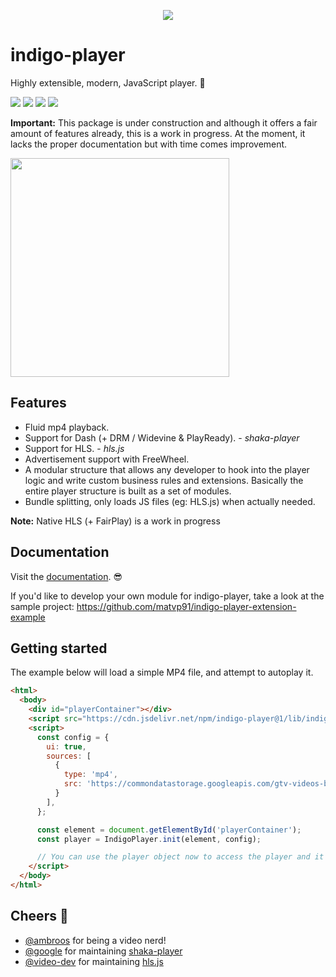 <p align="center">
  <a href="https://github.com/matvp91/indigo-player">
    <img align="center" src="https://raw.githubusercontent.com/matvp91/indigo-player/master/docs/indigo-player.png">
  </a>
</p>

# indigo-player

Highly extensible, modern, JavaScript player. 👊

[![](https://img.shields.io/npm/v/indigo-player.svg)](https://www.npmjs.com/package/indigo-player)
[![](https://img.shields.io/github/license/matvp91/indigo-player.svg)](https://github.com/matvp91/indigo-player)
[![](https://img.shields.io/snyk/vulnerabilities/github/matvp91/indigo-player.svg)](https://github.com/matvp91/indigo-player)
[![](https://img.shields.io/npm/types/indigo-player.svg)](https://www.npmjs.com/package/indigo-player)

**Important:** This package is under construction and although it offers a fair amount of features already, this is a work in progress. At the moment, it lacks the proper documentation but with time comes improvement.

<img width="350px" align="center" src="https://raw.githubusercontent.com/matvp91/indigo-player/master/docs/example.gif">

## Features

* Fluid mp4 playback.
* Support for Dash (+ DRM / Widevine & PlayReady). - *shaka-player*
* Support for HLS. - *hls.js*
* Advertisement support with FreeWheel.
* A modular structure that allows any developer to hook into the player logic and write custom business rules and extensions. Basically the entire player structure is built as a set of modules.
* Bundle splitting, only loads JS files (eg: HLS.js) when actually needed.

**Note:** Native HLS (+ FairPlay) is a work in progress

## Documentation

Visit the [documentation](https://matvp91.github.io/indigo-player). 😎

If you'd like to develop your own module for indigo-player, take a look at the sample project: https://github.com/matvp91/indigo-player-extension-example

## Getting started

The example below will load a simple MP4 file, and attempt to autoplay it.

```html
<html>
  <body>
    <div id="playerContainer"></div>
    <script src="https://cdn.jsdelivr.net/npm/indigo-player@1/lib/indigo-player.js"></script>
    <script>
      const config = {
        ui: true,
        sources: [
          {
            type: 'mp4',
            src: 'https://commondatastorage.googleapis.com/gtv-videos-bucket/sample/BigBuckBunny.mp4',
          }
        ],
      };

      const element = document.getElementById('playerContainer');
      const player = IndigoPlayer.init(element, config);

      // You can use the player object now to access the player and it's methods (play, pause, ...)
    </script>
  </body>
</html>
```

## Cheers 🍺
* [@ambroos](https://github.com/ambroos) for being a video nerd!
* [@google](https://github.com/google) for maintaining [shaka-player](https://github.com/google/shaka-player)
* [@video-dev](https://github.com/video-dev) for maintaining [hls.js](https://github.com/video-dev/hls.js/)
